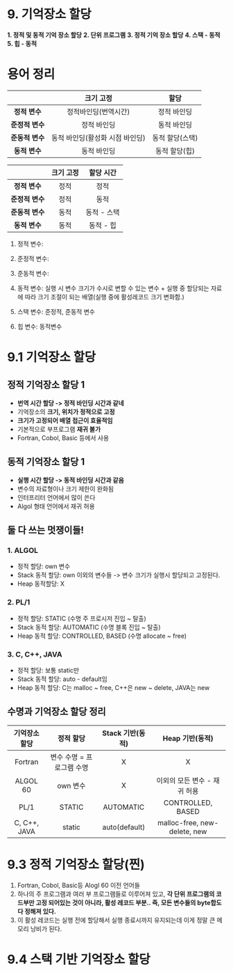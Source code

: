 # 9. 기억장소 할당
**1. 정적 및 동적 기억 장소 할당**
**2. 단위 프로그램**
**3. 정적 기억 장소 할당**
**4. 스택 - 동적**
**5. 힙 - 동적**

# 용어 정리
||크기 고정|할당|
|:----:|:----:|:----:|
|**정적 변수**|정적바인딩(번역시간)|정적 바인딩|
|**준정적 변수**|정적 바인딩|동적 바인딩|
|**준동적 변수**|동적 바인딩(활성화 시점 바인딩)|동적 할당(스택)|
|**동적 변수**|동적 바인딩|동적 할당(힙)|


||크기 고정|할당 시간|
|:----:|:----:|:----:|
|**정적 변수**|정적|정적|
|**준정적 변수**|정적|동적|
|**준동적 변수**|동적|동적 - 스택|
|**동적 변수**|동적|동적 - 힙|

1. 정적 변수: 
2. 준정적 변수:
3. 준동적 변수:
4. 동적 변수: 실행 시 변수 크기가 수시로 변할 수 있는 변수 + 실행 중 할당되는 자료에 따라 크기 조절이 되는 배열(실행 중에 활성레코드 크기 변화함.)

1. 스택 변수: 준정적, 준동적 변수
2. 힙 변수: 동적변수

# 9.1 기억장소 할당
## 정적 기억장소 할당 1
- **번역 시간 할당 -> 정적 바인딩 시간과 같네**
- 기억장소의 **크기, 위치가 정적으로 고정**
- **크기가 고정되어 배열 접근이 효율적임**
- 기본적으로 부프로그램 **재귀 불가**
- Fortran, Cobol, Basic 등에서 사용 <br>
 
## 동적 기억장소 할당 1
- **실행 시간 할당 -> 동적 바인딩 시간과 같음**
- 변수의 자료형이나 크기 제한이 완화됨
- 인터프리터 언어에서 많이 쓴다
- Algol 형태 언어에서 재귀 허용

## 둘 다 쓰는 멋쟁이들!
### 1. ALGOL
- 정적 할당: own 변수
- Stack 동적 할당: own 이외의 변수들 -> 변수 크기가 실행시 할당되고 고정된다.
- Heap 동적할당: X

### 2. PL/1
- 정적 할당: STATIC (수명 주 프로시저 진입 ~ 탈출)
- Stack 동적 할당: AUTOMATIC (수명 블록 진입 ~ 탈출)
- Heap 동적 할당: CONTROLLED, BASED (수명 allocate ~ free)

### 3. C, C++, JAVA
- 정적 할당: 보통 static만
- Stack 동적 할당: auto - default임
- Heap 동적 할당: C는 malloc ~ free, C++은 new ~ delete, JAVA는 new


## 수명과 기억장소 할당 정리
|기억장소 할당|정적 할당|Stack 기반(동적)|Heap 기반(동적)|
|:----:|:----:|:----:|:----:|
|Fortran|변수 수명 = 프로그램 수명|X|X|
|ALGOL 60|own 변수|X|이외의 모든 변수 - 재귀 허용|
|PL/1|STATIC|AUTOMATIC|CONTROLLED, BASED|
|C, C++, JAVA|static|auto(default)|malloc-free, new-delete, new|

# 9.3 정적 기억장소 할당(찐)
1. Fortran, Cobol, Basic등 Alogl 60 이전 언어들
2. 하나의 주 프로그램과 여러 부 프로그램들로 이루어져 있고, **각 단위 프로그램의 코드부만 고정 되어있는 것이 아니라, 활성 레코드 부분.. 즉, 모든 변수들의 byte합도 다 정해져 있다.**
3. 이 활성 레코드는 실행 전에 할당해서 실행 종료시까지 유지되는데 이게 정말 큰 메모리 낭비가 된다.

# 9.4 스택 기반 기억장소 할당


